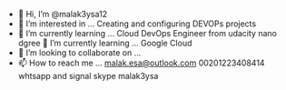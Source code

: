 - 👋 Hi, I’m @malak3ysa12
- 👀 I’m interested in ... Creating and configuring DEVOPs projects
- 🌱 I’m currently learning ... Cloud DevOps Engineer from udacity nano dgree
 🌱 I’m currently learning ... Google Cloud 
- 💞️ I’m looking to collaborate on ...
- 📫 How to reach me ...
malak.esa@outlook.com
00201223408414 whtsapp and signal 
skype malak3ysa


<!---
malak3ysa12/malak3ysa12 is a ✨ special ✨ repository because its `README.md` (this file) appears on your GitHub profile.
You can click the Preview link to take a look at your changes.
--->
